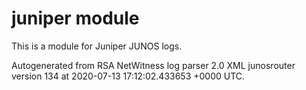 # juniper module

This is a module for Juniper JUNOS logs.

Autogenerated from RSA NetWitness log parser 2.0 XML junosrouter version 134
at 2020-07-13 17:12:02.433653 +0000 UTC.

